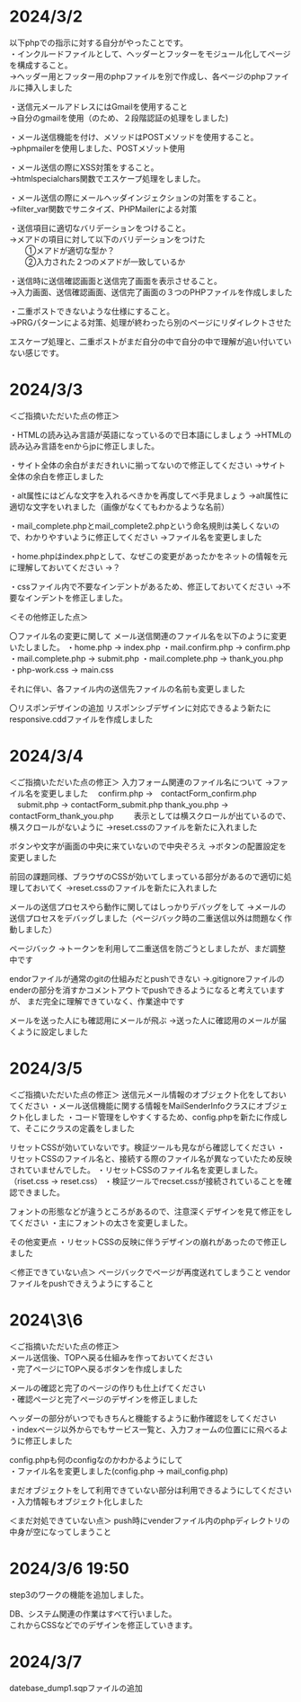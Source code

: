 # 2024/3/2  
以下phpでの指示に対する自分がやったことです。  
・インクルードファイルとして、ヘッダーとフッターをモジュール化してページを構成すること。  
→ヘッダー用とフッター用のphpファイルを別で作成し、各ページのphpファイルに挿入しました  

・送信元メールアドレスにはGmailを使用すること  
→自分のgmailを使用（のため、２段階認証の処理をしました)  

・メール送信機能を付け、メソッドはPOSTメソッドを使用すること。  
→phpmailerを使用しました、POSTメゾット使用  

・メール送信の際にXSS対策をすること。  
→htmlspecialchars関数でエスケープ処理をしました。  

・メール送信の際にメールヘッダインジェクションの対策をすること。  
→filter_var関数でサニタイズ、PHPMailerによる対策  

・送信項目に適切なバリデーションをつけること。  
→メアドの項目に対して以下のバリデーションをつけた  
　　①メアドが適切な型か？  
　　②入力された２つのメアドが一致しているか  

・送信時に送信確認画面と送信完了画面を表示させること。  
→入力画面、送信確認画面、送信完了画面の３つのPHPファイルを作成しました  

・二重ポストできないような仕様にすること。  
→PRGパターンによる対策、処理が終わったら別のページにリダイレクトさせた  

エスケープ処理と、二重ポストがまだ自分の中で自分の中で理解が追い付いていない感じです。  


# 2024/3/3

＜ご指摘いただいた点の修正＞

・HTMLの読み込み言語が英語になっているので日本語にしましょう
→HTMLの読み込み言語をenからjpに修正しました。

・サイト全体の余白がまだきれいに揃ってないので修正してください
→サイト全体の余白を修正しました

・alt属性にはどんな文字を入れるべきかを再度してべ手見ましょう
→alt属性に適切な文字をいれました（画像がなくてもわかるような名前）

・mail_complete.phpとmail_complete2.phpという命名規則は美しくないので、わかりやすいように修正してください
→ファイル名を変更しました

・home.phpはindex.phpとして、なぜこの変更があったかをネットの情報を元に理解しておいてください
→？

・cssファイル内で不要なインデントがあるため、修正しておいてください
→不要なインデントを修正しました。



＜その他修正した点＞

〇ファイル名の変更に関して
メール送信関連のファイル名を以下のように変更いたしました。
・home.php → index.php
・mail.confirm.php → confirm.php
・mail.complete.php → submit.php
・mail.complete.php → thank_you.php
・php-work.css → main.css

それに伴い、各ファイル内の送信先ファイルの名前も変更しました


〇リスポンデザインの追加
リスポンシブデザインに対応できるよう新たにresponsive.cddファイルを作成しました




# 2024/3/4
＜ご指摘いただいた点の修正＞
入力フォーム関連のファイル名について
→ファイル名を変更しました
　confirm.php →　contactForm_confirm.php
　submit.php → contactForm_submit.php
  thank_you.php → contactForm_thank_you.php
　　
表示としては横スクロールが出ているので、横スクロールがないように
→reset.cssのファイルを新たに入れました

ボタンや文字が画面の中央に来ていないので中央ぞろえ
→ボタンの配置設定を変更しました

前回の課題同様、ブラウザのCSSが効いてしまっている部分があるので適切に処理しておいてく
→reset.cssのファイルを新たに入れました

メールの送信プロセスやら動作に関してはしっかりデバッグをして
→メールの送信プロセスをデバッグしました（ページバック時の二重送信以外は問題なく作動しました）

ページバック
→トークンを利用して二重送信を防ごうとしましたが、まだ調整中です

endorファイルが通常のgitの仕組みだとpushできない
→.gitignoreファイルのenderの部分を消すかコメントアウトでpushできるようになると考えていますが、
まだ完全に理解できていなく、作業途中です

メールを送った人にも確認用にメールが飛ぶ
→送った人に確認用のメールが届くように設定しました

# 2024/3/5
＜ご指摘いただいた点の修正＞
送信元メール情報のオブジェクト化をしておいてください
・メール送信機能に関する情報をMailSenderInfoクラスにオブジェクト化しました
・コード管理をしやすくするため、config.phpを新たに作成して、そこにクラスの定義をしました

リセットCSSが効いていないです。検証ツールも見ながら確認してください
・リセットCSSのファイル名と、接続する際のファイル名が異なっていたため反映されていませんでした。
・リセットCSSのファイル名を変更しました。（riset.css → reset.css）
・検証ツールでrecset.cssが接続されていることを確認できました。

フォントの形態などが違うところがあるので、注意深くデザインを見て修正をしてください
・主にフォントの太さを変更しました。

その他変更点
・リセットCSSの反映に伴うデザインの崩れがあったので修正しました


＜修正できていない点＞
ページバックでページが再度送れてしまうこと
vendorファイルをpushできえうようにすること

# 2024\3\6

＜ご指摘いただいた点の修正＞  
メール送信後、TOPへ戻る仕組みを作っておいてください  
・完了ページにTOPへ戻るボタンを作成しました  

メールの確認と完了のページの作りも仕上げてください  
・確認ページと完了ページのデザインを修正しました  

ヘッダーの部分がいつでもきちんと機能するように動作確認をしてください  
・indexページ以外からでもサービス一覧と、入力フォームの位置にに飛べるように修正しました  

config.phpも何のconfigなのかわかるようにして  
・ファイル名を変更しました(config.php → mail_config.php)  

まだオブジェクトをして利用できていない部分は利用できるようにしてください  
・入力情報もオブジェクト化しました



＜まだ対処できていない点＞
push時にvenderファイル内のphpディレクトリの中身が空になってしまうこと  

# 2024/3/6 19:50

step3のワークの機能を追加しました。

DB、システム関連の作業はすべて行いました。   
これからCSSなどでのデザインを修正していきます。

# 2024/3/7

datebase_dump1.sqpファイルの追加   

